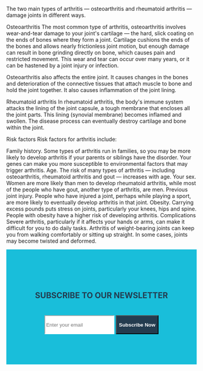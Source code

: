 
<style>
.newsletter {
padding: 80px 0;
background: #19beda;
}

.newsletter .content {
max-width: 650px;
margin: 0 auto;
text-align: center;
position: relative;
z-index: 2; }
.newsletter .content h2 {
color: #243c4f;
margin-bottom: 40px; }
.newsletter .content .form-control {
height: 50px;
border-color: #ffffff;
border-radius:0;
}
.newsletter .content.form-control:focus {
box-shadow: none;
border: 2px solid #243c4f;
}
.newsletter .content .btn {
min-height: 50px; 
border-radius:0;
background: #243c4f;
color: #fff;
font-weight:600;
}
</style>
The two main types of arthritis — osteoarthritis and rheumatoid arthritis — damage joints in different ways.

Osteoarthritis
The most common type of arthritis, osteoarthritis involves wear-and-tear damage to your joint's cartilage — the hard, slick coating on the ends of bones where they form a joint. Cartilage cushions the ends of the bones and allows nearly frictionless joint motion, but enough damage can result in bone grinding directly on bone, which causes pain and restricted movement. This wear and tear can occur over many years, or it can be hastened by a joint injury or infection.

Osteoarthritis also affects the entire joint. It causes changes in the bones and deterioration of the connective tissues that attach muscle to bone and hold the joint together. It also causes inflammation of the joint lining.

Rheumatoid arthritis
In rheumatoid arthritis, the body's immune system attacks the lining of the joint capsule, a tough membrane that encloses all the joint parts. This lining (synovial membrane) becomes inflamed and swollen. The disease process can eventually destroy cartilage and bone within the joint.

Risk factors
Risk factors for arthritis include:

Family history. Some types of arthritis run in families, so you may be more likely to develop arthritis if your parents or siblings have the disorder. Your genes can make you more susceptible to environmental factors that may trigger arthritis.
Age. The risk of many types of arthritis — including osteoarthritis, rheumatoid arthritis and gout — increases with age.
Your sex. Women are more likely than men to develop rheumatoid arthritis, while most of the people who have gout, another type of arthritis, are men.
Previous joint injury. People who have injured a joint, perhaps while playing a sport, are more likely to eventually develop arthritis in that joint.
Obesity. Carrying excess pounds puts stress on joints, particularly your knees, hips and spine. People with obesity have a higher risk of developing arthritis.
Complications
Severe arthritis, particularly if it affects your hands or arms, can make it difficult for you to do daily tasks. Arthritis of weight-bearing joints can keep you from walking comfortably or sitting up straight. In some cases, joints may become twisted and deformed.

<section class="newsletter">
<div class="container">
<div class="row">
<div class="col-sm-12">
	<div class="content">
		<h2>SUBSCRIBE TO OUR NEWSLETTER</h2>
	<div class="input-group">
         <input type="email" class="form-control" placeholder="Enter your email">
         <span class="input-group-btn">
         <button class="btn" type="submit">Subscribe Now</button>
         </span>
          </div>
	</div>
</div>
</div>
</div>
</section>


